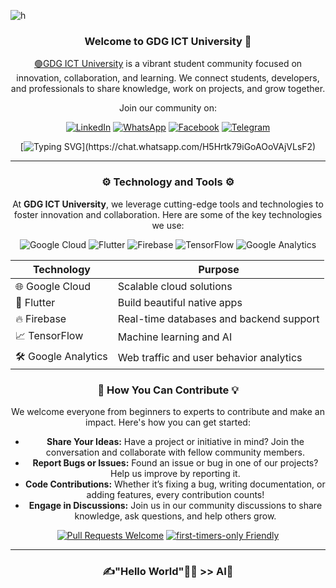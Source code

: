 
![h](https://github.com/user-attachments/assets/8edcd164-daff-44ed-b1c9-c4fd1a391d5e)

<div align="center">

### Welcome to GDG ICT University 🌟
[🟢GDG ICT University](https://github.com/GDG-On-Campus-ICTU/) is a vibrant student community focused on innovation, collaboration, and learning. We connect students, developers, and professionals to share knowledge, work on projects, and grow together. 

Join our community on:

[![LinkedIn](https://img.shields.io/badge/-LinkedIn-blue?style=for-the-badge&logo=linkedin)](https://www.linkedin.com/company/gdscictuniversity/)
[![WhatsApp](https://img.shields.io/badge/-WhatsApp-brightgreen?style=for-the-badge&logo=whatsapp)](https://chat.whatsapp.com/H5Hrtk79iGoAOoVAjVLsF2)
[![Facebook](https://img.shields.io/badge/-Facebook-blue?style=for-the-badge&logo=facebook)](https://web.facebook.com/gdscictu)
[![Telegram](https://img.shields.io/badge/-Telegram-blue?style=for-the-badge&logo=telegram)](https://t.me/gdgictu)

[![Typing SVG](https://readme-typing-svg.herokuapp.com?font=Fira+Code&size=24&color=%2336BCF7&lines=🖐Join+us+on+our+journey!)](https://chat.whatsapp.com/H5Hrtk79iGoAOoVAjVLsF2)

</div>

---

<div align="center">

### ⚙️ Technology and Tools ⚙️

At **GDG ICT University**, we leverage cutting-edge tools and technologies to foster innovation and collaboration. Here are some of the key technologies we use:

</div>

<div align="center">

![Google Cloud](https://img.shields.io/badge/Google%20Cloud-4285F4?style=for-the-badge&logo=google-cloud&logoColor=white)
![Flutter](https://img.shields.io/badge/Flutter-02569B?style=for-the-badge&logo=flutter&logoColor=white)
![Firebase](https://img.shields.io/badge/Firebase-FFCA28?style=for-the-badge&logo=firebase&logoColor=white)
![TensorFlow](https://img.shields.io/badge/TensorFlow-FF6F00?style=for-the-badge&logo=tensorflow&logoColor=white)
![Google Analytics](https://img.shields.io/badge/Google%20Analytics-E37400?style=for-the-badge&logo=google-analytics&logoColor=white)

</div>

<div align="center">

| **Technology**         | **Purpose**                               |
|------------------------|-------------------------------------------|
| 🌐 Google Cloud         | Scalable cloud solutions                  |
| 📱 Flutter              | Build beautiful native apps              |
| 🔥 Firebase             | Real-time databases and backend support  |
| 📈 TensorFlow           | Machine learning and AI                  |
| 🛠 Google Analytics      | Web traffic and user behavior analytics  |

</div>


<div align="center">


### 🌟 How You Can Contribute 💡
We welcome everyone from beginners to experts to contribute and make an impact. Here's how you can get started:

- **Share Your Ideas:** Have a project or initiative in mind? Join the conversation and collaborate with fellow community members.
- **Report Bugs or Issues:** Found an issue or bug in one of our projects? Help us improve by reporting it.
- **Code Contributions:** Whether it’s fixing a bug, writing documentation, or adding features, every contribution counts! 
- **Engage in Discussions:** Join us in our community discussions to share knowledge, ask questions, and help others grow.

<div align="center">

[![Pull Requests Welcome](https://img.shields.io/badge/PRs-welcome-brightgreen.svg?style=flat)](http://makeapullrequest.com)
[![first-timers-only Friendly](https://img.shields.io/badge/first--timers--only-friendly-blue.svg)](http://www.firsttimersonly.com/)

</div>

---

<div align="center">

###  ✍"Hello World"👨‍💻 >> AI🤖
</div>
